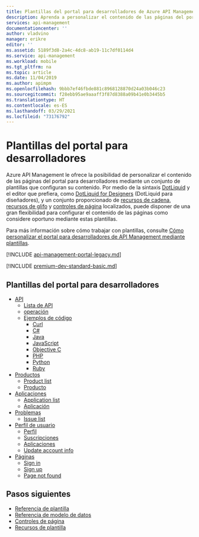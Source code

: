```yaml
---
title: Plantillas del portal para desarrolladores de Azure API Management | Microsoft Docs
description: Aprenda a personalizar el contenido de las páginas del portal para desarrolladores mediante un conjunto de plantillas en Azure API Management.
services: api-management
documentationcenter: ''
author: vladvino
manager: erikre
editor: ''
ms.assetid: 5189f3d8-2a4c-4dc8-ab19-11c7df0114d4
ms.service: api-management
ms.workload: mobile
ms.tgt_pltfrm: na
ms.topic: article
ms.date: 11/04/2019
ms.author: apimpm
ms.openlocfilehash: 9bbb7ef46fbde881c8968128870d24a03b046c23
ms.sourcegitcommit: f28ebb95ae9aaaff3f87d8388a09b41e0b3445b5
ms.translationtype: HT
ms.contentlocale: es-ES
ms.lasthandoff: 03/29/2021
ms.locfileid: "73176792"
---
```

# <a name="developer-portal-templates"></a>Plantillas del portal para desarrolladores

Azure API Management le ofrece la posibilidad de personalizar el contenido de las páginas del portal para desarrolladores mediante un conjunto de plantillas que configuran su contenido. Por medio de la sintaxis [DotLiquid](http://dotliquidmarkup.org/) y el editor que prefiera, como [DotLiquid for Designers](https://github.com/dotliquid/dotliquid/wiki/DotLiquid-for-Designers) (DotLiquid para diseñadores), y un conjunto proporcionado de [recursos de cadena](api-management-template-resources.md#strings), [recursos de glifo](api-management-template-resources.md#glyphs) y [controles de página](api-management-page-controls.md) localizados, puede disponer de una gran flexibilidad para configurar el contenido de las páginas como considere oportuno mediante estas plantillas.  
  
Para más información sobre cómo trabajar con plantillas, consulte [Cómo personalizar el portal para desarrolladores de API Management mediante plantillas](api-management-developer-portal-templates.md).  

[!INCLUDE [api-management-portal-legacy.md](../../includes/api-management-portal-legacy.md)]

[!INCLUDE [premium-dev-standard-basic.md](../../includes/api-management-availability-premium-dev-standard-basic.md)]

##  <a name="developer-portal-templates"></a><a name="DeveloperPortalTemplates"></a>Plantillas del portal para desarrolladores  
  
-   [API](api-management-api-templates.md)  
    -   [Lista de API](api-management-api-templates.md#APIList)  
    -   [operación](api-management-api-templates.md#Product)  
    -   [Ejemplos de código](api-management-api-templates.md#CodeSamples)  
        -   [Curl](api-management-api-templates.md#Curl)  
        -   [C#](api-management-api-templates.md#CSharp)  
        -   [Java](api-management-api-templates.md#Stub)  
        -   [JavaScript](api-management-api-templates.md#JavaScript)  
        -   [Objective C](api-management-api-templates.md#ObjectiveC)  
        -   [PHP](api-management-api-templates.md#PHP)  
        -   [Python](api-management-api-templates.md#Python)  
        -   [Ruby](api-management-api-templates.md#Ruby)  
-   [Productos](api-management-product-templates.md)  
    -   [Product list](api-management-product-templates.md#ProductList)  
    -   [Producto](api-management-product-templates.md#Product)  
-   [Aplicaciones](api-management-application-templates.md)  
    -   [Application list](api-management-application-templates.md#ProductList)  
    -   [Aplicación](api-management-application-templates.md#Application)  
-   [Problemas](api-management-issue-templates.md)  
    -   [Issue list](api-management-issue-templates.md#IssueList)  
-   [Perfil de usuario](api-management-user-profile-templates.md)  
    -   [Perfil](api-management-user-profile-templates.md#Profile)  
    -   [Suscripciones](api-management-user-profile-templates.md#Subscriptions)  
    -   [Aplicaciones](api-management-user-profile-templates.md#Applications)  
    -   [Update account info](api-management-user-profile-templates.md#UpdateAccountInfo)  
-   [Páginas](api-management-page-templates.md)  
    -   [Sign in](api-management-page-templates.md#SignIn)  
    -   [Sign up](api-management-page-templates.md#SignUp)  
    -   [Page not found](api-management-page-templates.md#PageNotFound)

## <a name="next-steps"></a>Pasos siguientes  

+ [Referencia de plantilla](api-management-developer-portal-templates-reference.md)  
+ [Referencia de modelo de datos](api-management-template-data-model-reference.md)  
+ [Controles de página](api-management-page-controls.md)  
+ [Recursos de plantilla](api-management-template-resources.md)